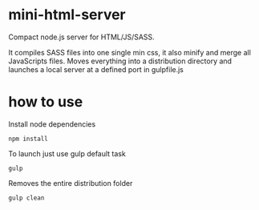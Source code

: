 # mini-html-server
Compact node.js server for HTML/JS/SASS.

It compiles SASS files into one single min css, it also minify and merge all JavaScripts files. Moves everything into a distribution directory and launches a local server at a defined port in gulpfile.js

# how to use

Install node dependencies
```
npm install
```

To launch just use gulp default task
```
gulp
```

Removes the entire distribution folder
```
gulp clean
```